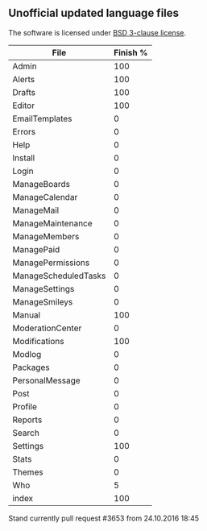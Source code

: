 <h2>Unofficial updated language files</h2>

The software is licensed under [BSD 3-clause license](http://www.opensource.org/licenses/BSD-3-Clause).

File                  |Finish %
----------------------|--------
Admin                 | 100
Alerts                | 100
Drafts                | 100
Editor                | 100
EmailTemplates        | 0
Errors                | 0
Help                  | 0
Install               | 0
Login                 | 0
ManageBoards          | 0
ManageCalendar        | 0
ManageMail            | 0
ManageMaintenance     | 0
ManageMembers         | 0
ManagePaid            | 0
ManagePermissions     | 0
ManageScheduledTasks  | 0
ManageSettings        | 0
ManageSmileys         | 0
Manual                | 100
ModerationCenter      | 0
Modifications         | 100
Modlog                | 0
Packages              | 0
PersonalMessage       | 0
Post                  | 0
Profile               | 0
Reports               | 0
Search                | 0
Settings              | 100
Stats                 | 0
Themes                | 0
Who                   | 5
index                 | 100

Stand currently pull request #3653 from 24.10.2016  18:45